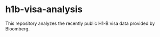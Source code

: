 # h1b-visa-analysis
This repository analyzes the recently public H1-B visa data provided by Bloomberg.
